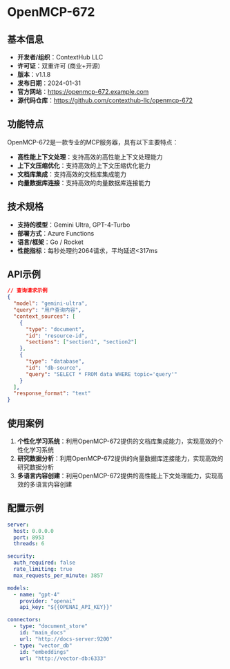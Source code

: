 # OpenMCP-672

## 基本信息

- **开发者/组织**：ContextHub LLC
- **许可证**：双重许可 (商业+开源)
- **版本**：v1.1.8
- **发布日期**：2024-01-31
- **官方网站**：https://openmcp-672.example.com
- **源代码仓库**：https://github.com/contexthub-llc/openmcp-672

## 功能特点

OpenMCP-672是一款专业的MCP服务器，具有以下主要特点：

- **高性能上下文处理**：支持高效的高性能上下文处理能力
- **上下文压缩优化**：支持高效的上下文压缩优化能力
- **文档库集成**：支持高效的文档库集成能力
- **向量数据库连接**：支持高效的向量数据库连接能力


## 技术规格

- **支持的模型**：Gemini Ultra, GPT-4-Turbo
- **部署方式**：Azure Functions
- **语言/框架**：Go / Rocket
- **性能指标**：每秒处理约2064请求，平均延迟<317ms

## API示例

```json
// 查询请求示例
{
  "model": "gemini-ultra",
  "query": "用户查询内容",
  "context_sources": [
    {
      "type": "document",
      "id": "resource-id",
      "sections": ["section1", "section2"]
    },
    {
      "type": "database",
      "id": "db-source",
      "query": "SELECT * FROM data WHERE topic='query'"
    }
  ],
  "response_format": "text"
}
```

## 使用案例

1. **个性化学习系统**：利用OpenMCP-672提供的文档库集成能力，实现高效的个性化学习系统
2. **研究数据分析**：利用OpenMCP-672提供的向量数据库连接能力，实现高效的研究数据分析
3. **多语言内容创建**：利用OpenMCP-672提供的高性能上下文处理能力，实现高效的多语言内容创建


## 配置示例

```yaml
server:
  host: 0.0.0.0
  port: 8953
  threads: 6

security:
  auth_required: false
  rate_limiting: true
  max_requests_per_minute: 3857

models:
  - name: "gpt-4"
    provider: "openai"
    api_key: "${{OPENAI_API_KEY}}"

connectors:
  - type: "document_store"
    id: "main_docs"
    url: "http://docs-server:9200"
  - type: "vector_db"
    id: "embeddings"
    url: "http://vector-db:6333"
```